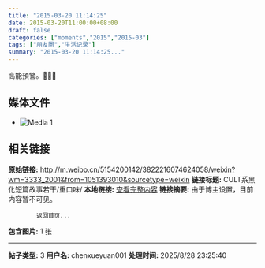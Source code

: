```yaml
---
title: "2015-03-20 11:14:25"
date: 2015-03-20T11:00:00+08:00
draft: false
categories: ["moments","2015","2015-03"]
tags: ["朋友圈","生活记录"]
summary: "2015-03-20 11:14:25..."
---
```


高能預警。🚨🚨🚨

## 媒体文件

- ![Media 1](/Moments/photos/2015-03-20/201503201114250.jpg)

## 相关链接

**原始链接:** http://m.weibo.cn/5154200142/3822216074624058/weixin?wm=3333_2001&from=1051393010&sourcetype=weixin
**链接标题:** CULT系黑化短篇故事若干/重口味/
**本地链接:** [查看完整内容](/link_content/2015/03/2015-03-20-1/link_content/)
**链接摘要:** 由于博主设置，目前内容暂不可见。
    
            返回首页...
**包含图片:** 1 张

---

**帖子类型:** 3
**用户名:** chenxueyuan001
**处理时间:** 2025/8/28 23:25:40